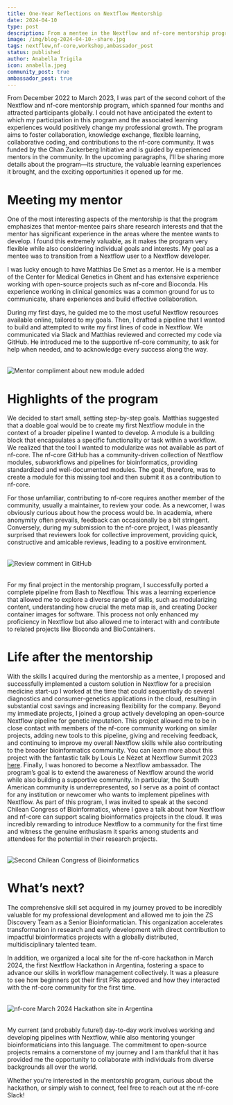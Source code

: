 ```yaml
---
title: One-Year Reflections on Nextflow Mentorship
date: 2024-04-10
type: post
description: From a mentee in the Nextflow and nf-core mentorship program to a Senior Bioinformatician at ZS. Come and read this post as I share a bit of my journay in the Nextflow community.
image: /img/blog-2024-04-10--share.jpg
tags: nextflow,nf-core,workshop,ambassador_post
status: published
author: Anabella Trigila
icon: anabella.jpeg
community_post: true
ambassador_post: true
---
```


From December 2022 to March 2023, I was part of the second cohort of the Nextflow and nf-core mentorship program, which spanned four months and attracted participants globally. I could not have anticipated the extent to which my participation in this program and the associated learning experiences would positively change my professional growth.
The program aims to foster collaboration, knowledge exchange, flexible learning, collaborative coding, and contributions to the nf-core community. It was funded by the Chan Zuckerberg Initiative and is guided by experienced mentors in the community.
In the upcoming paragraphs, I'll be sharing more details about the program—its structure, the valuable learning experiences it brought, and the exciting opportunities it opened up for me.

<!-- end-archive-description -->

# Meeting my mentor

One of the most interesting aspects of the mentorship is that the program emphasizes that mentor-mentee pairs share research interests and that the mentor has significant experience in the areas where the mentee wants to develop. I found this extremely valuable, as it makes the program very flexible while also considering individual goals and interests. My goal as a mentee was to transition from a Nextflow user to a Nextflow developer.

I was lucky enough to have Matthias De Smet as a mentor. He is a member of the Center for Medical Genetics in Ghent and has extensive experience working with open-source projects such as nf-core and Bioconda. His experience working in clinical genomics was a common ground for us to communicate, share experiences and build effective collaboration.

During my first days, he guided me to the most useful Nextflow resources available online, tailored to my goals. Then, I drafted a pipeline that I wanted to build and attempted to write my first lines of code in Nextflow. We communicated via Slack and Matthias reviewed and corrected my code via GitHub. He introduced me to the supportive nf-core community, to ask for help when needed, and to acknowledge every success along the way.

<div style="margin-top: 2rem; margin-bottom: 2rem;">
    <img src="/img/blog-2024-04-10-img1a.png" alt="Mentor compliment about new module added" />
</div>

# Highlights of the program

We decided to start small, setting step-by-step goals. Matthias suggested that a doable goal would be to create my first Nextflow module in the context of a broader pipeline I wanted to develop. A module is a building block that encapsulates a specific functionality or task within a workflow. We realized that the tool I wanted to modularize was not available as part of nf-core. The nf-core GitHub has a community-driven collection of Nextflow modules, subworkflows and pipelines for bioinformatics, providing standardized and well-documented modules. The goal, therefore, was to create a module for this missing tool and then submit it as a contribution to nf-core.

For those unfamiliar, contributing to nf-core requires another member of the community, usually a maintainer, to review your code. As a newcomer, I was obviously curious about how the process would be. In academia, where anonymity often prevails, feedback can occasionally be a bit stringent. Conversely, during my submission to the nf-core project, I was pleasantly surprised that reviewers look for collective improvement, providing quick, constructive and amicable reviews, leading to a positive environment.

<div style="margin-top: 2rem; margin-bottom: 2rem;">
    <img src="/img/blog-2024-04-10-img1b.png" alt="Review comment in GitHub" />
</div>

For my final project in the mentorship program, I successfully ported a complete pipeline from Bash to Nextflow. This was a learning experience that allowed me to explore a diverse range of skills, such as modularizing content, understanding how crucial the meta map is, and creating Docker container images for software. This process not only enhanced my proficiency in Nextflow but also allowed me to interact with and contribute to related projects like Bioconda and BioContainers.

# Life after the mentorship

With the skills I acquired during the mentorship as a mentee, I proposed and successfully implemented a custom solution in Nextflow for a precision medicine start-up I worked at the time that could sequentially do several diagnostics and consumer-genetics applications in the cloud, resulting in substantial cost savings and increasing flexibility for the company.
Beyond my immediate projects, I joined a group actively developing an open-source Nextflow pipeline for genetic imputation. This project allowed me to be in close contact with members of the nf-core community working on similar projects, adding new tools to this pipeline, giving and receiving feedback, and continuing to improve my overall Nextflow skills while also contributing to the broader bioinformatics community. You can learn more about this project with the fantastic talk by Louis Le Nézet at Nextflow Summit 2023 [here](https://www.youtube.com/watch?v=GHb2Wt9VCOg).
Finally, I was honored to become a Nextflow ambassador. The program’s goal is to extend the awareness of Nextflow around the world while also building a supportive community. In particular, the South American community is underrepresented, so I serve as a point of contact for any institution or newcomer who wants to implement pipelines with Nextflow.
As part of this program, I was invited to speak at the second Chilean Congress of Bioinformatics, where I gave a talk about how Nextflow and nf-core can support scaling bioinformatics projects in the cloud. It was incredibly rewarding to introduce Nextflow to a community for the first time and witness the genuine enthusiasm it sparks among students and attendees for the potential in their research projects.

<div style="margin-top: 2rem; margin-bottom: 2rem;">
    <img src="/img/blog-2024-04-10-img1c.png" alt="Second Chilean Congress of Bioinformatics" />
</div>

# What’s next?

The comprehensive skill set acquired in my journey proved to be incredibly valuable for my professional development and allowed me to join the ZS Discovery Team as a Senior Bioinformatician. This organization accelerates transformation in research and early development with direct contribution to impactful bioinformatics projects with a globally distributed, multidisciplinary talented team.

In addition, we organized a local site for the nf-core hackathon in March 2024, the first Nextflow Hackathon in Argentina, fostering a space to advance our skills in workflow management collectively. It was a pleasure to see how beginners got their first PRs approved and how they interacted with the nf-core community for the first time.

<div style="margin-top: 2rem; margin-bottom: 2rem;">
    <img src="/img/blog-2024-04-10-img1d.png" alt="nf-core March 2024 Hackathon site in Argentina" />
</div>

My current (and probably future!) day-to-day work involves working and developing pipelines with Nextflow, while also mentoring younger bioinformaticians into this language. The commitment to open-source projects remains a cornerstone of my journey and I am thankful that it has provided me the opportunity to collaborate with individuals from diverse backgrounds all over the world.

Whether you're interested in the mentorship program, curious about the hackathon, or simply wish to connect, feel free to reach out at the nf-core Slack!
